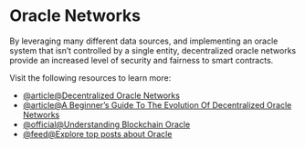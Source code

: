 # Oracle Networks

By leveraging many different data sources, and implementing an oracle system that isn’t controlled by a single entity, decentralized oracle networks provide an increased level of security and fairness to smart contracts.

Visit the following resources to learn more:

- [@article@Decentralized Oracle Networks](https://medium.com/coinmonks/decentralized-oracle-networks-9fead28f5fe5)
- [@article@A Beginner’s Guide To The Evolution Of Decentralized Oracle Networks](https://chainlinktoday.com/a-beginners-guide-to-the-evolution-of-decentralized-oracle-networks/)
- [@official@Understanding Blockchain Oracle](https://chain.link/education/blockchain-oracles)
- [@feed@Explore top posts about Oracle](https://app.daily.dev/tags/oracle?ref=roadmapsh)
